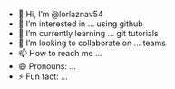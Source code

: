 - 👋 Hi, I’m @lorlaznav54
- 👀 I’m interested in ... using github
- 🌱 I’m currently learning ... git tutorials
- 💞️ I’m looking to collaborate on ... teams
- 📫 How to reach me ...
- 😄 Pronouns: ...
- ⚡ Fun fact: ...

<!---
lorlaznav54/lorlaznav54 is a ✨ special ✨ repository because its `README.md` (this file) appears on your GitHub profile.
You can click the Preview link to take a look at your changes.
--->
